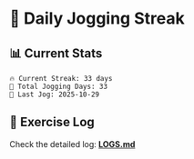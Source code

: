 # 🏃 Daily Jogging Streak

## 📊 Current Stats

```
🔥 Current Streak: 33 days
🏃 Total Jogging Days: 33
📅 Last Jog: 2025-10-29
```

## 📝 Exercise Log

Check the detailed log: **[LOGS.md](logs/LOGS.md)**